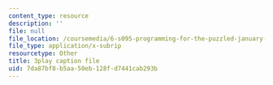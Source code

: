 ```yaml
---
content_type: resource
description: ''
file: null
file_location: /coursemedia/6-s095-programming-for-the-puzzled-january-iap-2018/7da87bf8b5aa50eb128fd7441cab293b_eSRNeIyX5dY.srt
file_type: application/x-subrip
resourcetype: Other
title: 3play caption file
uid: 7da87bf8-b5aa-50eb-128f-d7441cab293b
---
```

